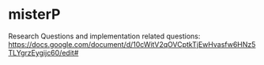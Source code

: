 # misterP
Research Questions and implementation related questions:
https://docs.google.com/document/d/10cWitV2qOVCptkTjEwHvasfw6HNz5TLYgrzEygijc60/edit#
